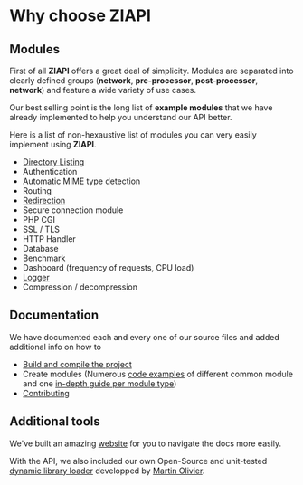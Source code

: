 # Why choose ZIAPI

## Modules

First of all **ZIAPI** offers a great deal of simplicity. Modules are separated into clearly defined groups (**network**, **pre-processor**, **post-processor**, **network**) and feature a wide variety of use cases.

Our best selling point is the long list of **example modules** that we have already implemented to help you understand our API better.

Here is a list of non-hexaustive list of modules you can very easily implement using **ZIAPI**.
- [Directory Listing](../examples/DIRECTORY_LISTING.md)
- Authentication
- Automatic MIME type detection
- Routing
- [Redirection](../examples/REDIRECTION.md)
- Secure connection module
- PHP CGI
- SSL / TLS
- HTTP Handler
- Database
- Benchmark
- Dashboard (frequency of requests, CPU load)
- [Logger](../examples/LOGGER.md)
- Compression / decompression

## Documentation

We have documented each and every one of our source files and added additional info on how to
- [Build and compile the project](../guides/INSTALL_AND_BUILD.md)
- Create modules (Numerous [code examples](../examples) of different common module and one [in-depth guide per module type](../guides))
- [Contributing](CONTRIBUTING.md)

## Additional tools

We've built an amazing [website](https://ziapi.vercel.app) for you to navigate the docs more easily.

With the API, we also included our own Open-Source and unit-tested [dynamic library loader](https://github.com/martin-olivier/dylib) developped by [Martin Olivier](https://github.com/martin-olivier).
